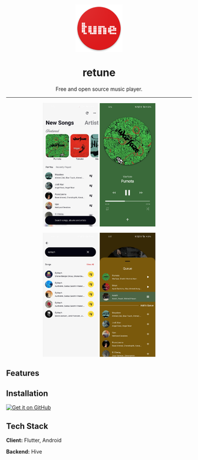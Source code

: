 <div align="center">
    <img src="./android/app/src/main/res/mipmap-xxxhdpi/ic_launcher.png" width="128" style="display: block; margin: 0 auto"/>
    <h1>retune</h1>
    <p>Free and open source music player.</p>
</div>

---

<p align="center">
  <img src="./screenshots/Screenshot_2025-09-26-17-15-22-78_21c41934a74e1eaf4e4503ada074b346.jpg" width="30%" />
  <img src="./screenshots/Screenshot_2025-09-26-17-16-00-61_21c41934a74e1eaf4e4503ada074b346.jpg" width="30%" />
</p>
<p align="center">
  <img src="./screenshots/Screenshot_2025-09-26-17-21-28-66_21c41934a74e1eaf4e4503ada074b346.jpg" width="30%" />
  <img src="./screenshots/Screenshot_2025-09-26-17-17-21-87_21c41934a74e1eaf4e4503ada074b346.jpg" width="30%" />
</p>

## Features

## Installation

[<img src="https://github.com/machiav3lli/oandbackupx/blob/034b226cea5c1b30eb4f6a6f313e4dadcbb0ece4/badge_github.png"
    alt="Get it on GitHub"
    height="80">](https://github.com/samvabya/retune/releases/latest)

## Tech Stack

**Client:** Flutter, Android

**Backend:** Hive 
